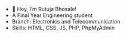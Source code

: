 - 👋 Hey, I’m Rutuja Bhosale!
- A Final Year Engineering student
- Branch: Electronics and Telecommunication
- Skills: HTML, CSS, JS, PHP, PhpMyAdmin
  
  

<!---
rutuja-bhosale/rutuja-bhosale is a ✨ special ✨ repository because its `README.md` (this file) appears on your GitHub profile.
You can click the Preview link to take a look at your changes.
--->
